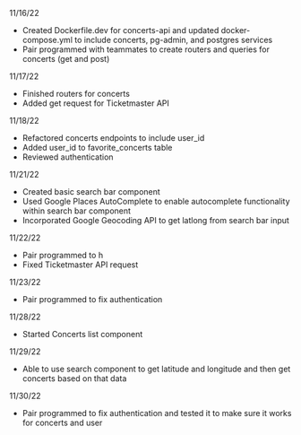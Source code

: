 11/16/22

- Created Dockerfile.dev for concerts-api and updated docker-compose.yml to include concerts, pg-admin, and postgres services
- Pair programmed with teammates to create routers and queries for concerts (get and post)

11/17/22

- Finished routers for concerts
- Added get request for Ticketmaster API

11/18/22

- Refactored concerts endpoints to include user_id
- Added user_id to favorite_concerts table
- Reviewed authentication

11/21/22

- Created basic search bar component
- Used Google Places AutoComplete to enable autocomplete functionality within search bar component
- Incorporated Google Geocoding API to get latlong from search bar input

11/22/22

- Pair programmed to h
- Fixed Ticketmaster API request

11/23/22

- Pair programmed to fix authentication

11/28/22

- Started Concerts list component

11/29/22

- Able to use search component to get latitude and longitude and then get concerts based on that data

11/30/22

- Pair programmed to fix authentication and tested it to make sure it works for concerts and user
